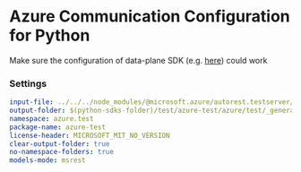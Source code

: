 # Azure Communication Configuration for Python

Make sure the configuration of data-plane SDK (e.g. [here](https://github.com/Azure/azure-sdk-for-python/blob/main/sdk/communication/azure-communication-callautomation/swagger/SWAGGER.md)) could work

### Settings

```yaml
input-file: ../../../node_modules/@microsoft.azure/autorest.testserver/swagger/body-array.json
output-folder: $(python-sdks-folder)/test/azure-test/azure/test/_generated
namespace: azure.test
package-name: azure-test
license-header: MICROSOFT_MIT_NO_VERSION
clear-output-folder: true
no-namespace-folders: true
models-mode: msrest
```
